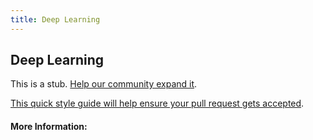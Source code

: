 ```yaml
---
title: Deep Learning
---
```


## Deep Learning

This is a stub. [Help our community expand it](https://github.com/freeCodeCamp/guide-articles/tree/master/articles/Machine-Learning/Deep-Learning/index.md).

[This quick style guide will help ensure your pull request gets accepted](https://github.com/freeCodeCamp/guide-articles/blob/master/README.md).

<!-- The article goes here, in GitHub-flavored Markdown. Feel free to add YouTube videos, images, and CodePen/JSBin embeds  -->

#### More Information:
<!-- Please add any articles you think might be helpful to read before writing the article -->


